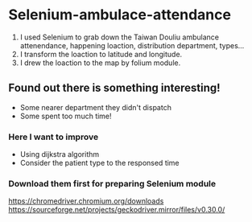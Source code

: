 # Selenium-ambulace-attendance
1. I used Selenium to grab down the Taiwan Douliu ambulance attenendance, happening loaction, distribution department, types...
2. I transform the loaction to latitude and longitude.
3. I drew the loaction to the map by folium module.
## Found out there is something interesting!
- Some nearer department they didn't dispatch
- Some spent too much time!
### Here I want to improve
- Using dijkstra algorithm 
- Consider the patient type to the responsed time
### Download them first for preparing Selenium module
https://chromedriver.chromium.org/downloads
https://sourceforge.net/projects/geckodriver.mirror/files/v0.30.0/
